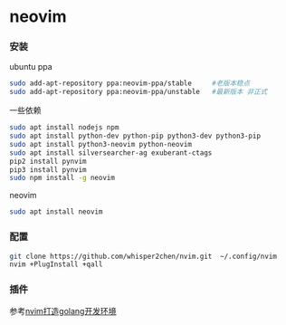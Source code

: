 # neovim


### 安装

ubuntu ppa
```sh
sudo add-apt-repository ppa:neovim-ppa/stable     #老版本稳点
sudo add-apt-repository ppa:neovim-ppa/unstable   #最新版本 非正式
```

一些依赖
```sh
sudo apt install nodejs npm
sudo apt install python-dev python-pip python3-dev python3-pip
sudo apt install python3-neovim python-neovim
sudo apt install silversearcher-ag exuberant-ctags
pip2 install pynvim
pip3 install pynvim 
sudo npm install -g neovim
```

neovim
```sh
sudo apt install neovim
```

### 配置

```sh
git clone https://github.com/whisper2chen/nvim.git  ~/.config/nvim
nvim +PlugInstall +qall
```


### 插件
参考[nvim打造golang开发环境](https://www.mrsong.me/2019/12/29/nvim/)
